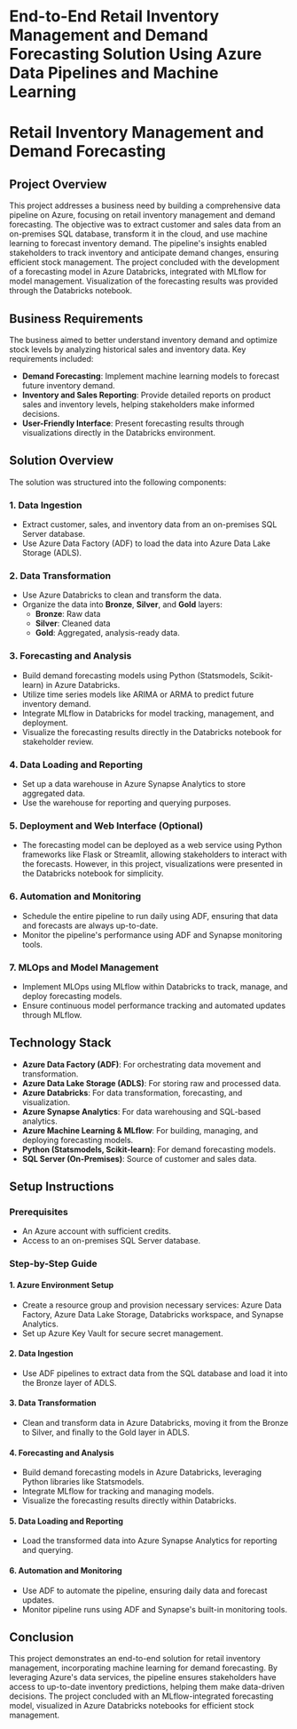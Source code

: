 # End-to-End Retail Inventory Management and Demand Forecasting Solution Using Azure Data Pipelines and Machine Learning

# Retail Inventory Management and Demand Forecasting

## Project Overview
This project addresses a business need by building a comprehensive data pipeline on Azure, focusing on retail inventory management and demand forecasting. The objective was to extract customer and sales data from an on-premises SQL database, transform it in the cloud, and use machine learning to forecast inventory demand. The pipeline's insights enabled stakeholders to track inventory and anticipate demand changes, ensuring efficient stock management. The project concluded with the development of a forecasting model in Azure Databricks, integrated with MLflow for model management. Visualization of the forecasting results was provided through the Databricks notebook.

## Business Requirements
The business aimed to better understand inventory demand and optimize stock levels by analyzing historical sales and inventory data. Key requirements included:
- **Demand Forecasting**: Implement machine learning models to forecast future inventory demand.
- **Inventory and Sales Reporting**: Provide detailed reports on product sales and inventory levels, helping stakeholders make informed decisions.
- **User-Friendly Interface**: Present forecasting results through visualizations directly in the Databricks environment.

## Solution Overview
The solution was structured into the following components:

### 1. Data Ingestion
- Extract customer, sales, and inventory data from an on-premises SQL Server database.
- Use Azure Data Factory (ADF) to load the data into Azure Data Lake Storage (ADLS).

### 2. Data Transformation
- Use Azure Databricks to clean and transform the data.
- Organize the data into **Bronze**, **Silver**, and **Gold** layers: 
  - **Bronze**: Raw data
  - **Silver**: Cleaned data
  - **Gold**: Aggregated, analysis-ready data.

### 3. Forecasting and Analysis
- Build demand forecasting models using Python (Statsmodels, Scikit-learn) in Azure Databricks.
- Utilize time series models like ARIMA or ARMA to predict future inventory demand.
- Integrate MLflow in Databricks for model tracking, management, and deployment.
- Visualize the forecasting results directly in the Databricks notebook for stakeholder review.

### 4. Data Loading and Reporting
- Set up a data warehouse in Azure Synapse Analytics to store aggregated data.
- Use the warehouse for reporting and querying purposes.

### 5. Deployment and Web Interface (Optional)
- The forecasting model can be deployed as a web service using Python frameworks like Flask or Streamlit, allowing stakeholders to interact with the forecasts. However, in this project, visualizations were presented in the Databricks notebook for simplicity.

### 6. Automation and Monitoring
- Schedule the entire pipeline to run daily using ADF, ensuring that data and forecasts are always up-to-date.
- Monitor the pipeline's performance using ADF and Synapse monitoring tools.

### 7. MLOps and Model Management
- Implement MLOps using MLflow within Databricks to track, manage, and deploy forecasting models.
- Ensure continuous model performance tracking and automated updates through MLflow.

## Technology Stack
- **Azure Data Factory (ADF)**: For orchestrating data movement and transformation.
- **Azure Data Lake Storage (ADLS)**: For storing raw and processed data.
- **Azure Databricks**: For data transformation, forecasting, and visualization.
- **Azure Synapse Analytics**: For data warehousing and SQL-based analytics.
- **Azure Machine Learning & MLflow**: For building, managing, and deploying forecasting models.
- **Python (Statsmodels, Scikit-learn)**: For demand forecasting models.
- **SQL Server (On-Premises)**: Source of customer and sales data.

## Setup Instructions

### Prerequisites
- An Azure account with sufficient credits.
- Access to an on-premises SQL Server database.

### Step-by-Step Guide

#### 1. Azure Environment Setup
- Create a resource group and provision necessary services: Azure Data Factory, Azure Data Lake Storage, Databricks workspace, and Synapse Analytics.
- Set up Azure Key Vault for secure secret management.

#### 2. Data Ingestion
- Use ADF pipelines to extract data from the SQL database and load it into the Bronze layer of ADLS.

#### 3. Data Transformation
- Clean and transform data in Azure Databricks, moving it from the Bronze to Silver, and finally to the Gold layer in ADLS.

#### 4. Forecasting and Analysis
- Build demand forecasting models in Azure Databricks, leveraging Python libraries like Statsmodels.
- Integrate MLflow for tracking and managing models.
- Visualize the forecasting results directly within Databricks.

#### 5. Data Loading and Reporting
- Load the transformed data into Azure Synapse Analytics for reporting and querying.

#### 6. Automation and Monitoring
- Use ADF to automate the pipeline, ensuring daily data and forecast updates.
- Monitor pipeline runs using ADF and Synapse's built-in monitoring tools.

## Conclusion
This project demonstrates an end-to-end solution for retail inventory management, incorporating machine learning for demand forecasting. By leveraging Azure's data services, the pipeline ensures stakeholders have access to up-to-date inventory predictions, helping them make data-driven decisions. The project concluded with an MLflow-integrated forecasting model, visualized in Azure Databricks notebooks for efficient stock management.

